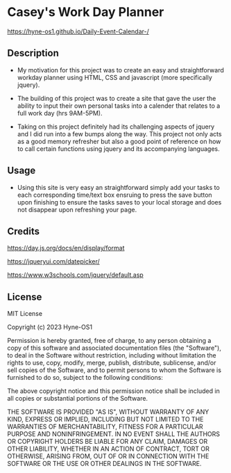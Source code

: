 # Casey's Work Day Planner

https://hyne-os1.github.io/Daily-Event-Calendar-/

## Description

* My motivation for this project was to create an easy and straightforward workday planner using HTML, CSS and javascript (more specifically jquery).

* The building of this project was to create a site that gave the user the ability to input their own personal tasks into a calender that relates to a full work day (hrs 9AM-5PM).

* Taking on this project definitely had its challenging aspects of jquery and I did run into a few bumps along the way. This project not only acts as a good memory refresher but also a good point of reference on how to call certain functions using jquery and its accompanying languages. 

## Usage

* Using this site is very easy an straightforward simply add your tasks to each corresponding time/text box ensruing to press the save button upon finishing to ensure the tasks saves to your local storage and does not disappear upon refreshing your page.

## Credits

https://day.js.org/docs/en/display/format

https://jqueryui.com/datepicker/

https://www.w3schools.com/jquery/default.asp

## License

MIT License

Copyright (c) 2023 Hyne-OS1

Permission is hereby granted, free of charge, to any person obtaining a copy
of this software and associated documentation files (the "Software"), to deal
in the Software without restriction, including without limitation the rights
to use, copy, modify, merge, publish, distribute, sublicense, and/or sell
copies of the Software, and to permit persons to whom the Software is
furnished to do so, subject to the following conditions:

The above copyright notice and this permission notice shall be included in all
copies or substantial portions of the Software.

THE SOFTWARE IS PROVIDED "AS IS", WITHOUT WARRANTY OF ANY KIND, EXPRESS OR
IMPLIED, INCLUDING BUT NOT LIMITED TO THE WARRANTIES OF MERCHANTABILITY,
FITNESS FOR A PARTICULAR PURPOSE AND NONINFRINGEMENT. IN NO EVENT SHALL THE
AUTHORS OR COPYRIGHT HOLDERS BE LIABLE FOR ANY CLAIM, DAMAGES OR OTHER
LIABILITY, WHETHER IN AN ACTION OF CONTRACT, TORT OR OTHERWISE, ARISING FROM,
OUT OF OR IN CONNECTION WITH THE SOFTWARE OR THE USE OR OTHER DEALINGS IN THE
SOFTWARE.


